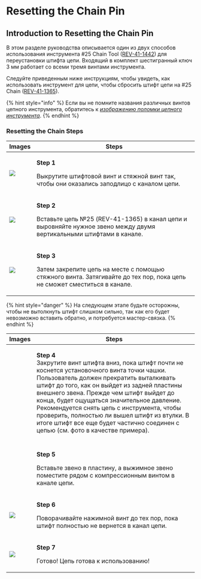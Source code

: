 # Resetting the Chain Pin

## Introduction to Resetting the Chain Pin

В этом разделе руководства описывается один из двух способов использования инструмента #25 Chain Tool ([REV-41-1442](https://www.revrobotics.com/rev-41-1442/)) для переустановки штифта цепи. Входящий в комплект шестигранный ключ 3 мм работает со всеми тремя винтами инструмента.

Следуйте приведенным ниже инструкциям, чтобы увидеть, как использовать инструмент для цепи, чтобы сбросить штифт цепи на #25 Chain ([REV-41-1365](https://www.revrobotics.com/rev-41-1365/)).

{% hint style="info" %}
Если вы не помните названия различных винтов цепного инструмента, обратитесь к [_изображению поломки цепного инструмента_](broken-reference/).
{% endhint %}

### Resetting the Chain Steps

| Images                                                                                                                                                                                     | Steps                                                                                                                                                         |
| ------------------------------------------------------------------------------------------------------------------------------------------------------------------------------------------ | ------------------------------------------------------------------------------------------------------------------------------------------------------------- |
| ![](https://2589213514-files.gitbook.io/\~/files/v0/b/gitbook-legacy-files/o/assets%2F15mm%2F-M8HeUvYNA-VVA3OyqfO%2F-M8HfLAAC9f2Q8-xdnPI%2F8.jpeg?generation=1590524995430577\&alt=media)  | <p><strong>Step 1</strong></p><p>Выкрутите штифтовой винт и стяжной винт так, чтобы они оказались заподлицо с каналом цепи.</p>                               |
| ![](https://2589213514-files.gitbook.io/\~/files/v0/b/gitbook-legacy-files/o/assets%2F15mm%2F-M8HeUvYNA-VVA3OyqfO%2F-M8HfLABr\_-LAtaMM4s1%2F9.jpeg?generation=1590524995408895\&alt=media) | <p><strong>Step 2</strong></p><p>Вставьте цепь №25 (REV-41-1365) в канал цепи и выровняйте нужное звено между двумя вертикальными штифтами в канале.</p>      |
| ![](https://2589213514-files.gitbook.io/\~/files/v0/b/gitbook-legacy-files/o/assets%2F15mm%2F-M8HeUvYNA-VVA3OyqfO%2F-M8HfLAC6a6OkGtRtHnJ%2F10.jpeg?generation=1590524995392102\&alt=media) | <p><strong>Step 3</strong></p><p>Затем закрепите цепь на месте с помощью стяжного винта. Затягивайте до тех пор, пока цепь не сможет сместиться в канале.</p> |

{% hint style="danger" %}
На следующем этапе будьте осторожны, чтобы не вытолкнуть штифт слишком сильно, так как его будет невозможно вставить обратно, и потребуется мастер-связка.
{% endhint %}

| Images                                                                                                                                                                                                                                                   | **Steps**                                                                                                                                                                                                                                                                                                                                                                                                                                                                                                          |
| -------------------------------------------------------------------------------------------------------------------------------------------------------------------------------------------------------------------------------------------------------- | ------------------------------------------------------------------------------------------------------------------------------------------------------------------------------------------------------------------------------------------------------------------------------------------------------------------------------------------------------------------------------------------------------------------------------------------------------------------------------------------------------------------ |
| <img src="https:/2589213514-files.gitbook.%20io/~/files/v0/b/gitbook-legacy-files/o/assets/-M5yw0n8IneF5-9ybLjT/-M8YJRcC-3fJjCpgwlMo/-M8kNClHmNdVvmHxGxCe/assets_15mm_-M8HeUvYNA-VVA3OyqfO_-M8HfLADOCmUwqXm4w7l_11.%20jpeg" alt="" data-size="original"> | <p><strong>Step 4</strong><br><strong></strong>Закрутите винт штифта вниз, пока штифт почти не коснется установочного винта точки чашки. Пользователь должен прекратить выталкивать штифт до того, как он выйдет из задней пластины внешнего звена. Прежде чем штифт выйдет до конца, будет ощущаться значительное давление. Рекомендуется снять цепь с инструмента, чтобы проверить, полностью ли вышел штифт из втулки. В итоге штифт все еще будет частично соединен с цепью (см. фото в качестве примера).</p> |
|                                                                                                                                                                                                                                                          |                                                                                                                                                                                                                                                                                                                                                                                                                                                                                                                    |
| <img src="https://https/2589213514-files.gitbook.io/~/files/v0/b/gitbook-legacy-files/o/assets/-M5yw0n8IneF5-9ybLjT/-M8YJRcC-3fJjCpgwlMo/-M8kMkPaUGJdI-lbu7PN/image.png" alt="" data-size="original">                                                    | <p><strong>Step 5</strong></p><p>Вставьте звено в пластину, а выжимное звено поместите рядом с компрессионным винтом в канале цепи.</p>                                                                                                                                                                                                                                                                                                                                                                            |
| ![](https://2589213514-files.gitbook.io/\~/files/v0/b/gitbook-legacy-files/o/assets%2F15mm%2F-M8HeUvYNA-VVA3OyqfO%2F-M8HfLAFYHsF6JXAEbX3%2F13.jpeg?generation=1590524995420480\&alt=media)                                                               | <p><strong>Step 6</strong></p><p>Поворачивайте нажимной винт до тех пор, пока штифт полностью не вернется в канал цепи.</p>                                                                                                                                                                                                                                                                                                                                                                                        |
| ![](https://2589213514-files.gitbook.io/\~/files/v0/b/gitbook-legacy-files/o/assets%2F15mm%2F-M8HeUvYNA-VVA3OyqfO%2F-M8HfLAG8bvhM6Ul5ZFS%2F14.jpeg?generation=1590524995441052\&alt=media)                                                               | <p><strong>Step 7</strong></p><p>Готово! Цепь готова к использованию!</p>                                                                                                                                                                                                                                                                                                                                                                                                                                          |
